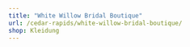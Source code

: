 ```yaml
---
title: "White Willow Bridal Boutique"
url: /cedar-rapids/white-willow-bridal-boutique/
shop: Kleidung
---
```

